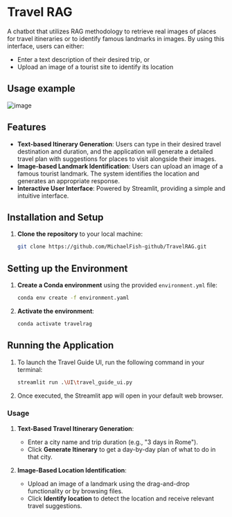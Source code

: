 # Travel RAG
A chatbot that utilizes RAG methodology to retrieve real images of places for travel itineraries
or to identify famous landmarks in images. By using this interface, users can either:
- Enter a text description of their desired trip, or
- Upload an image of a tourist site to identify its location

## Usage example
![image](https://github.com/user-attachments/assets/a53f845e-e4ab-4d9b-b846-63bf0407056b)

## Features
- **Text-based Itinerary Generation**: Users can type in their desired travel destination and duration, and the application will generate a detailed travel plan with suggestions for places to visit alongside their images.
- **Image-based Landmark Identification**: Users can upload an image of a famous tourist landmark. The system identifies the location and generates an appropriate response.
- **Interactive User Interface**: Powered by Streamlit, providing a simple and intuitive interface.

## Installation and Setup
1. **Clone the repository** to your local machine:
   ```bash
   git clone https://github.com/MichaelFish-github/TravelRAG.git
   ```
## Setting up the Environment
1. **Create a Conda environment** using the provided `environment.yml` file:
   ```bash
   conda env create -f environment.yaml
   ```
2. **Activate the environment**:
   ```bash
   conda activate travelrag
   ```

## Running the Application
1. To launch the Travel Guide UI, run the following command in your terminal:
   ```bash
   streamlit run .\UI\travel_guide_ui.py
   ```
2. Once executed, the Streamlit app will open in your default web browser. 

### Usage
1. **Text-Based Travel Itinerary Generation**:
   - Enter a city name and trip duration (e.g., "3 days in Rome").
   - Click **Generate Itinerary** to get a day-by-day plan of what to do in that city.
   
2. **Image-Based Location Identification**:
   - Upload an image of a landmark using the drag-and-drop functionality or by browsing files.
   - Click **Identify location** to detect the location and receive relevant travel suggestions.
